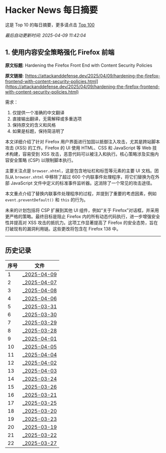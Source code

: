 # Hacker News 每日摘要
    
这是 Top 10 的每日摘要，更多请点击 [Top 100](output/hacker_news_summary_2025-04-09.md)

*最后自动更新时间: 2025-04-09 11:42:04*
## 1. 使用内容安全策略强化 Firefox 前端

**原文标题**: Hardening the Firefox Front End with Content Security Policies

**原文链接**: [https://attackanddefense.dev/2025/04/09/hardening-the-firefox-frontend-with-content-security-policies.html](https://attackanddefense.dev/2025/04/09/hardening-the-firefox-frontend-with-content-security-policies.html)

需求：
1. 仅提供一个准确的中文翻译
2. 直接输出翻译，无需解释或多重选项
3. 保持原文的含义和风格
4. 如果是标题，保持简洁明了

本文详细介绍了针对 Firefox 用户界面进行加固以抵御注入攻击，尤其是跨站脚本攻击 (XSS) 的工作。Firefox 的 UI 使用 HTML、CSS 和 JavaScript 等 Web 技术构建，容易受到 XSS 攻击，恶意代码可以被注入和执行。核心策略涉及实施内容安全策略 (CSP) 以限制脚本执行。

主要关注点是 `browser.xhtml`，这是包含地址栏和标签等元素的主要 UI 文档。团队从 `browser.xhtml` 中移除了超过 600 个内联事件处理程序，将它们替换为在外部 JavaScript 文件中定义的标准事件监听器。这消除了一个常见的攻击途径。

本文重点介绍了替换内联事件处理程序的过程，并提到了重要的考虑因素，例如 `event.preventDefault()` 和 `this` 的行为。

未来的计划包括将 CSP 扩展到其他 UI 组件，例如“关于 Firefox”对话框，并采用更严格的策略。最终目标是阻止 Firefox 内的所有动态代码执行，进一步增强安全性并提高对 XSS 攻击的抵抗力。这项工作显著提高了 Firefox 的安全态势，旨在打破现有的漏洞利用链。这些更改将包含在 Firefox 138 中。

---

## 历史记录

| 序号 | 文件 |
| --- | --- |
| 1 | [_2025-04-09](output/hacker_news_summary_2025-04-09.md) |
| 2 | [_2025-04-07](output/hacker_news_summary_2025-04-07.md) |
| 3 | [_2025-04-08](output/hacker_news_summary_2025-04-08.md) |
| 4 | [_2025-04-06](output/hacker_news_summary_2025-04-06.md) |
| 5 | [_2025-03-31](output/hacker_news_summary_2025-03-31.md) |
| 6 | [_2025-03-30](output/hacker_news_summary_2025-03-30.md) |
| 7 | [_2025-03-29](output/hacker_news_summary_2025-03-29.md) |
| 8 | [_2025-03-28](output/hacker_news_summary_2025-03-28.md) |
| 9 | [_2025-04-01](output/hacker_news_summary_2025-04-01.md) |
| 10 | [_2025-04-05](output/hacker_news_summary_2025-04-05.md) |
| 11 | [_2025-04-04](output/hacker_news_summary_2025-04-04.md) |
| 12 | [_2025-04-02](output/hacker_news_summary_2025-04-02.md) |
| 13 | [_2025-04-03](output/hacker_news_summary_2025-04-03.md) |
| 14 | [_2025-03-24](output/hacker_news_summary_2025-03-24.md) |
| 15 | [_2025-03-26](output/hacker_news_summary_2025-03-26.md) |
| 16 | [_2025-03-21](output/hacker_news_summary_2025-03-21.md) |
| 17 | [_2025-03-25](output/hacker_news_summary_2025-03-25.md) |
| 18 | [_2025-03-20](output/hacker_news_summary_2025-03-20.md) |
| 19 | [_2025-03-23](output/hacker_news_summary_2025-03-23.md) |
| 20 | [_2025-03-19](output/hacker_news_summary_2025-03-19.md) |
| 21 | [_2025-03-22](output/hacker_news_summary_2025-03-22.md) |
| 22 | [_2025-03-27](output/hacker_news_summary_2025-03-27.md) |
